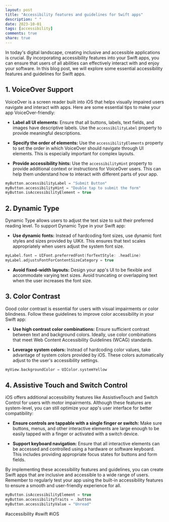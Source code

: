 ```yaml
---
layout: post
title: "Accessibility features and guidelines for Swift apps"
description: " "
date: 2023-10-01
tags: [accessibility]
comments: true
share: true
---
```


In today's digital landscape, creating inclusive and accessible applications is crucial. By incorporating accessibility features into your Swift apps, you can ensure that users of all abilities can effectively interact with and enjoy your software. In this blog post, we will explore some essential accessibility features and guidelines for Swift apps.

## 1. VoiceOver Support

VoiceOver is a screen reader built into iOS that helps visually impaired users navigate and interact with apps. Here are some essential tips to make your app VoiceOver-friendly:

- **Label all UI elements:** Ensure that all buttons, labels, text fields, and images have descriptive labels. Use the `accessibilityLabel` property to provide meaningful descriptions.

- **Specify the order of elements:** Use the `accessibilityElements` property to set the order in which VoiceOver should navigate through UI elements. This is especially important for complex layouts.

- **Provide accessibility hints:** Use the `accessibilityHint` property to provide additional context or instructions for VoiceOver users. This can help them understand how to interact with different parts of your app.

```swift
myButton.accessibilityLabel = "Submit Button"
myButton.accessibilityHint = "Double tap to submit the form"
myButton.isAccessibilityElement = true
```

## 2. Dynamic Type

Dynamic Type allows users to adjust the text size to suit their preferred reading level. To support Dynamic Type in your Swift app:

- **Use dynamic fonts:** Instead of hardcoding font sizes, use dynamic font styles and sizes provided by UIKit. This ensures that text scales appropriately when users adjust the system font size.

```swift
myLabel.font = UIFont.preferredFont(forTextStyle: .headline)
myLabel.adjustsFontForContentSizeCategory = true
```

- **Avoid fixed-width layouts:** Design your app's UI to be flexible and accommodate varying text sizes. Avoid truncating or overlapping text when the user increases the font size.

## 3. Color Contrast

Good color contrast is essential for users with visual impairments or color blindness. Follow these guidelines to improve color accessibility in your Swift app:

- **Use high contrast color combinations:** Ensure sufficient contrast between text and background colors. Ideally, use color combinations that meet Web Content Accessibility Guidelines (WCAG) standards.

- **Leverage system colors:** Instead of hardcoding color values, take advantage of system colors provided by iOS. These colors automatically adjust to the user's accessibility settings.

```swift
myView.backgroundColor = UIColor.systemYellow
```

## 4. Assistive Touch and Switch Control

iOS offers additional accessibility features like AssistiveTouch and Switch Control for users with motor impairments. Although these features are system-level, you can still optimize your app's user interface for better compatibility:

- **Ensure controls are tappable with a single finger or switch:** Make sure buttons, menus, and other interactive elements are large enough to be easily tapped with a finger or activated with a switch device.

- **Support keyboard navigation:** Ensure that all interactive elements can be accessed and controlled using a hardware or software keyboard. This includes providing appropriate focus states for buttons and form fields.

By implementing these accessibility features and guidelines, you can create Swift apps that are inclusive and accessible to a wide range of users. Remember to regularly test your app using the built-in accessibility features to ensure a smooth and user-friendly experience for all.

```swift
myButton.isAccessibilityElement = true
myButton.accessibilityTraits = .button
myButton.accessibilityValue = "Unread"
```

#accessibility #swift #iOS